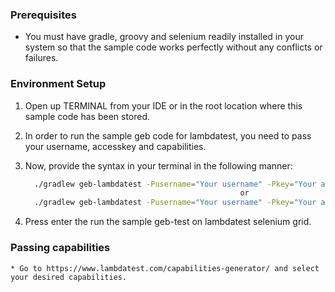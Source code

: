 ### Prerequisites

* You must have gradle, groovy and selenium readily installed in your system so that the sample code works perfectly without any conflicts or failures.


### Environment Setup

1. Open up TERMINAL from your IDE or in the root location where this sample code has been stored. 
    
2. In order to run the sample geb code for lambdatest, you need to pass your username, accesskey and capabilities.
     
3. Now, provide the syntax in your terminal in the following manner:
    ```sh 
      ./gradlew geb-lambdatest -Pusername="Your username" -Pkey="Your access key" -PdeviceName="iPhone XS"
                                                    or
      ./gradlew geb-lambdatest -Pusername="Your username" -Pkey="Your access key" -Pplatform="Platform capability" -PbrowserName="Browser capability"                                        
    ```

4. Press enter the run the sample geb-test on lambdatest selenium grid.

### Passing capabilities

    * Go to https://www.lambdatest.com/capabilities-generator/ and select your desired capabilities.